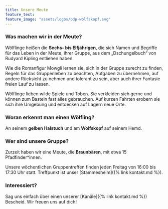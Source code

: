 ```yaml
---
title: Unsere Meute
feature_text:
feature_image: "assets/logos/bdp-wolfskopf.svg"
---
```


### Was machen wir in der Meute?
Wölflinge heißen die **Sechs- bis Elfjährigen**, die sich Namen und Begriffe für das Leben in der Meute, ihrer Gruppe, aus dem „Dschungelbuch“ von Rudyard Kipling entliehen haben.

Wie die Romanfigur Mowgli lernen sie, sich in der Gruppe zurecht zu finden, Regeln für das Gruppenleben zu beachten, Aufgaben zu übernehmen, auf andere Rücksicht zu nehmen und tolerant zu sein, aber auch ihrer Fantasie freien Lauf zu lassen.

Wölflinge lieben wilde Spiele und Toben. Sie verkleiden sich gerne und können zum Basteln fast alles gebrauchen. Auf kurzen Fahrten erobern sie sich ihre Umgebung und entdecken auf Lagern neue Orte.

### Woran erkennt man einen Wölfling?
An seinem **gelben Halstuch** und am **Wolfskopf** auf seinem Hemd.

### Wer sind unsere Gruppe?

Zurzeit haben wir eine Meute, die **Braunbären**, mit etwa 15 Pfadfinder*innen.

Unsere wöchentlichen Gruppentreffen finden jeden Freitag von 16:00 bis 17:30 Uhr statt. 
Treffpunkt ist unser [Stammesheim]({% link kontakt.md %}).

### Interessiert?

Sag uns einfach über einen unserer [Kanäle]({% link kontakt.md %}) Bescheid.
Wir freuen uns auf dich!
